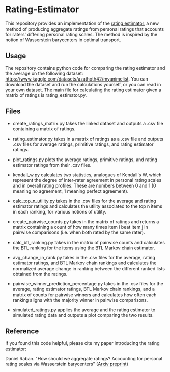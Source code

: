 # Rating-Estimator
This repository provides an implementation of the [rating estimator](https://arxiv.org/abs/2410.00865), a new method of producing aggregate ratings from personal ratings that accounts for raters' differing personal rating scales. The method is inspired by the notion of Wasserstein barycenters in optimal transport.

## Usage
The repository contains python code for comparing the rating estimator and the average on the following dataset: https://www.kaggle.com/datasets/azathoth42/myanimelist. You can download the dataset and run the calculations yourself, or you can read in your own dataset. The main file for calculating the rating estimator given a matrix of ratings is rating_estimator.py.

## Files
* create_ratings_matrix.py takes the linked dataset and outputs a .csv file containing a matrix of ratings.

* rating_estimator.py takes in a matrix of ratings as a .csv file and outputs .csv files for average ratings, primitive ratings, and rating estimator ratings.

* plot_ratings.py plots the average ratings, primitive ratings, and rating estimator ratings from their .csv files.

* kendall_w.py calculates two statistics, analogues of Kendall's W, which represent the degree of inter-rater agreement in personal rating scales and in overall rating profiles. These are numbers between 0 and 1 (0 meaning no agreement, 1 meaning perfect agreement).

* calc_top_n_utility.py takes in the .csv files for the average and rating estimator ratings and calculates the utility associated to the top n items in each ranking, for various notions of utility.

* create_pairwise_counts.py takes in the matrix of ratings and returns a matrix containing a count of how many times item i beat item j in pairwise comparisons (i.e. when both rated by the same rater).

* calc_btl_ranking.py takes in the matrix of pairwise counts and calculates the BTL ranking for the items using the BTL Markov chain estimator.

* avg_change_in_rank.py takes in the .csv files for the average, rating estimator ratings, and BTL Markov chain rankings and calculates the normalized average change in ranking between the different ranked lists obtained from the ratings.

* pairwise_winner_prediction_percentage.py takes in the .csv files for the average, rating estimator ratings, BTL Markov chain rankings, and a matrix of counts for pairwise winners and calculates how often each ranking aligns with the majority winner in pairwise comparisons.

* simulated_ratings.py applies the average and the rating estimator to simulated rating data and outputs a plot comparing the two results.

## Reference
If you found this code helpful, please cite my paper introducing the rating estimator:

Daniel Raban. "How should we aggregate ratings? Accounting for personal rating scales via Wasserstein barycenters" ([Arxiv preprint](https://arxiv.org/abs/2410.00865))

